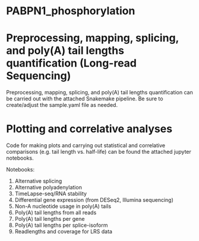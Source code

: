 # PABPN1_phosphorylation

# Preprocessing, mapping, splicing, and poly(A) tail lengths quantification (Long-read Sequencing)

Preprocessing, mapping, splicing, and poly(A) tail lengths quantification can be carried out with the attached Snakemake pipeline. Be sure to create/adjust the sample.yaml file as needed.

# Plotting and correlative analyses

Code for making plots and carrying out statistical and correlative comparisons (e.g. tail length vs. half-life) can be found the attached jupyter notebooks. 

Notebooks:
1. Alternative splicing 
2. Alternative polyadenylation
3. TimeLapse-seq/RNA stability
4. Differential gene expression (from DESeq2, Illumina sequencing)
5. Non-A nucleotide usage in poly(A) tails
6. Poly(A) tail lengths from all reads
7. Poly(A) tail lengths per gene
8. Poly(A) tail lengths per splice-isoform
9. Readlengths and coverage for LRS data
